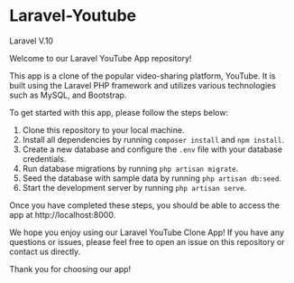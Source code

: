 # Laravel-Youtube
Laravel V.10

Welcome to our Laravel YouTube App repository!

This app is a clone of the popular video-sharing platform, YouTube. It is built using the Laravel PHP framework and utilizes various technologies such as MySQL, and Bootstrap.

To get started with this app, please follow the steps below:

1. Clone this repository to your local machine.
2. Install all dependencies by running `composer install` and `npm install`.
3. Create a new database and configure the `.env` file with your database credentials.
4. Run database migrations by running `php artisan migrate`.
5. Seed the database with sample data by running `php artisan db:seed`.
6. Start the development server by running `php artisan serve`.

Once you have completed these steps, you should be able to access the app at http://localhost:8000.

We hope you enjoy using our Laravel YouTube Clone App! If you have any questions or issues, please feel free to open an issue on this repository or contact us directly.

Thank you for choosing our app!
